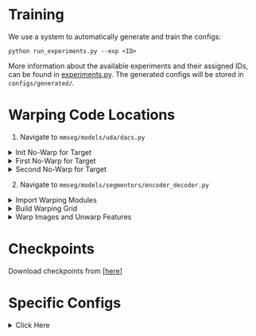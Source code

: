 # Training

We use a system to automatically generate
and train the configs:

```shell
python run_experiments.py --exp <ID>
```

More information about the available experiments and their assigned IDs, can be
found in [experiments.py](experiments.py). The generated configs will be stored
in `configs/generated/`.


# Warping Code Locations

1. Navigate to `mmseg/models/uda/dacs.py`

<details>
  <summary>Init No-Warp for Target</summary>
  <pre>
self.warp_tgt = cfg.get('warp_tgt', True)
  </pre>
</details>


<details>
  <summary>First No-Warp for Target</summary>
  <pre>
ema_logits = self.get_ema_model().encode_decode(
    target_img, target_img_metas,
    is_training=self.warp_tgt # NOTE: add non-warp for here
    ) 
  </pre>
</details>

<details>
  <summary>Second No-Warp for Target</summary>
  <pre>
mix_losses = self.get_model().forward_train(
  mixed_img, img_metas, mixed_lbl, pseudo_weight, return_feat=True, 
  is_training=self.warp_tgt # NOTE: add no warp flag here!!!
  ) 
  </pre>
</details>



2. Navigate to `mmseg/models/segmentors/encoder_decoder.py`

<details>
  <summary>Import Warping Modules</summary>
  <pre>
from ...transforms.fovea import build_grid_net, before_train_json, process_mmseg, read_seg_to_det
  </pre>
</details>

<details>
  <summary>Build Warping Grid</summary>
  <pre>
self.grid_net = build_grid_net(warp_aug_lzu=warp_aug_lzu,
                                warp_fovea=warp_fovea,
                                warp_fovea_inst=warp_fovea_inst,
                                warp_fovea_mix=warp_fovea_mix,
                                warp_middle=warp_middle,
                                warp_scale=warp_scale,
                                warp_fovea_center=warp_fovea_center,
                                warp_fovea_inst_scale=warp_fovea_inst_scale,
                                warp_fovea_inst_scale_l2=warp_fovea_inst_scale_l2,
                                is_seg=is_seg,
                                bandwidth_scale=bandwidth_scale,
                                amplitude_scale=amplitude_scale,)
  </pre>
</details>

<details>
  <summary>Warp Images and Unwarp Features</summary>
  <pre>
if (self.warp_aug_lzu is True) and (img_metas is not None):
    # print("self.warp_dataset is", self.warp_dataset)
    if any(src in img_metas[0]['filename'] for src in self.warp_dataset) and (is_training is True):
        # print(f"YES, RUNNING warping on {img_metas[0]['filename']}")
        x, img, img_metas = process_mmseg(img_metas,
                                            img,
                                            self.warp_aug_lzu,
                                            self.vanishing_point,
                                            self.grid_net,
                                            self.backbone,
                                            self.warp_debug,
                                            seg_to_det=self.seg_to_det,
                                            keep_grid=self.keep_grid
                                        )
        # print("images.shape", images.shape)
  </pre>
</details>

# Checkpoints

Download checkpoints from [[here](https://drive.google.com/drive/folders/1W9aMHqUbr34FB0TTaBrTGpgUMHqI9E7_?usp=drive_link)]

# Specific Configs

<details>
  <summary>Click Here</summary>

## Cityscapes -> DarkZurich

| Experiments | Id |
|----------|----------|
| DAFormer                | 80 |
| DAFormer + Sta. Prior   | 83 |
| DAFormer + Geo. Prior   | 84 |
| DAFormer + Ours         | 88 |

## Cityscapes -> ACDC

| Experiments | Id |
|----------|----------|
| DAFormer                | 90 |
| DAFormer + Sta. Prior   | 93 |
| DAFormer + Geo. Prior   | 94 |
| DAFormer + Ours         | 98 |

## Cityscapes -> Foggy Cityscapes

| Experiments | Id |
|----------|----------|
| DAFormer                | 260 |
| DAFormer + Ours         | 268 |

## GTA -> Cityscapes

| Experiments | Id |
|----------|----------|
| DAFormer                | 210 |
| DAFormer + Ours         | 215 |

## Synthia -> Cityscapes

| Experiments | Id |
|----------|----------|
| DAFormer                | 220 |
| DAFormer + Ours         | 228 |

</details>